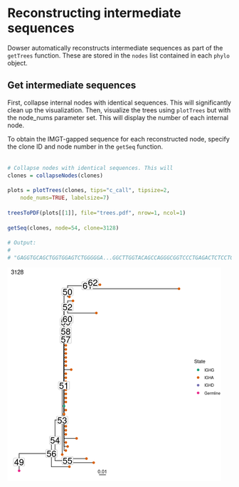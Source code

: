 # Reconstructing intermediate sequences

Dowser automatically reconstructs intermediate sequences as part of the `getTrees` function. These are stored in the `nodes` list contained in each `phylo` object.

## Get intermediate sequences

First, collapse internal nodes with identical sequences. This will significantly clean up the visualization. Then, visualize the trees using `plotTrees` but with the node_nums parameter set. This will display the number of each internal node.

To obtain the IMGT-gapped sequence for each reconstructed node, specify the clone ID and node number in the `getSeq` function.

```r

# Collapse nodes with identical sequences. This will 
clones = collapseNodes(clones)

plots = plotTrees(clones, tips="c_call", tipsize=2,
    node_nums=TRUE, labelsize=7)

treesToPDF(plots[[1]], file="trees.pdf", nrow=1, ncol=1)

getSeq(clones, node=54, clone=3128)

# Output:
#                                                                      N 
# "GAGGTGCAGCTGGTGGAGTCTGGGGGA...GGCTTGGTACAGCCAGGGCGGTCCCTGAGACTCTCCTGTACAGCTTCTGGATTCACCTTT............AGTGAYTATGCTATGAGCTGGTTCCGCCAGGCTCCAGGGAAGGGKCTGGAGTGGGTGGGTTTCATTAGAAGCAGACGTTTTGGTGGGACGCCGGACTACGCCGCGTCAGTGAGA...GACAGATTCACCATTTCAAGAGACGATTCCAAAAGCATCGCCTATCTGCAAATGAACAGCCTGAAAACCGAGGACACAGCCGTGTATTTTTGTAGTAGAGATCTCGCGGTTATATCCACAATAGCTGGTACTAACTGGTTCGACCCCAGGGGCCAGGGAGCCCTGGTCACCGTCTCCTCAGNN" 
```
![Tree with nodes labeled](figures/Sequences-Vignette-all.png)